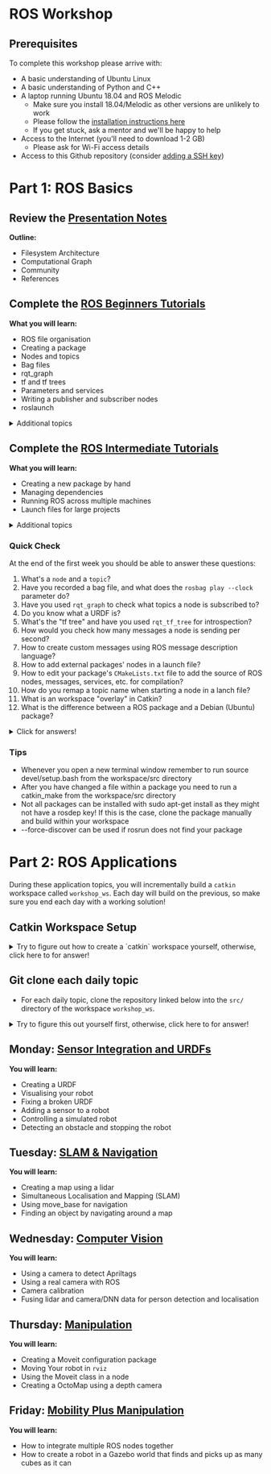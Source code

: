 # ROS Workshop

## Prerequisites

To complete this workshop please arrive with:
* A basic understanding of Ubuntu Linux
* A basic understanding of Python and C++
* A laptop running Ubuntu 18.04 and ROS Melodic
  * Make sure you install 18.04/Melodic as other versions are unlikely to work
  * Please follow the [installation instructions here](https://github.com/ros-workshop/course/blob/master/ros-installation.md)
  * If you get stuck, ask a mentor and we'll be happy to help
* Access to the Internet (you'll need to download 1-2 GB)
  * Please ask for Wi-Fi access details
* Access to this Github repository (consider [adding a SSH key](https://help.github.com/articles/connecting-to-github-with-ssh/))

# Part 1: ROS Basics

## Review the [Presentation Notes](https://github.com/ros-workshop/course/blob/master/ros-introduction.md)
**Outline:**
+ Filesystem Architecture
+ Computational Graph
+ Community
+ References

## Complete the [ROS Beginners Tutorials](http://wiki.ros.org/ROS/Tutorials)

**What you will learn:**
+ ROS file organisation
+ Creating a package
+ Nodes and topics
+ Bag files
+ rqt_graph
+ tf and tf trees
+ Parameters and services
+ Writing a publisher and subscriber nodes
+ roslaunch

<details><summary>Additional topics</summary>

+ rqt_publisher
+ rqt_robot_steering
+ Rviz
+ Publishing and subscribing in the same node

</details>

## Complete the [ROS Intermediate Tutorials](http://wiki.ros.org/ROS/Tutorials)
**What you will learn:**
+ Creating a new package by hand
+ Managing dependencies
+ Running ROS across multiple machines
+ Launch files for large projects

<details><summary>Additional topics</summary>

+ Create a URDF
+ Visualise a robot in `rviz`
+ Visualise a robot in Gazebo
</details>

### Quick Check
At the end of the first week you should be able to answer these questions:
1. What's a `node` and a `topic`? 
2. Have you recorded a bag file, and what does the `rosbag play --clock` parameter do?
3. Have you used `rqt_graph` to check what topics a node is subscribed to?
4. Do you know what a URDF is?
5. What's the "tf tree" and have you used `rqt_tf_tree` for introspection? 
6. How would you check how many messages a node is sending per second?
7. How to create custom messages using ROS message description language?
8. How to add external packages' nodes in a launch file?
9. How to edit your package's `CMakeLists.txt` file to add the source of ROS nodes, messages, services, etc. for compilation? 
10. How do you remap a topic name when starting a node in a lanch file?
11. What is an workspace "overlay" in Catkin?
12. What is the difference between a ROS package and a Debian (Ubuntu) package?

<details><summary>Click for answers!</summary>

1. A node is an executable that uses ROS to communicate with other nodes. Nodes can publish messages to a topic as well as subscribe to a topic to receive messages
2. If you are playing back a bag file with rosbag play, using the --clock option will run a Clock Server while the bag file is being played
3. Well, have you?
4. The Unified Robot Description Format (URDF) is an XML specification to describe a robot. URDF is an XML format that describes a robot, its parts, joints, dimensions and properties
5. tf is a package that lets the user keep track of multiple coordinate frames over time. tf maintains the relationship between coordinate frames in a tree structure buffered in time, and lets the user transform points, vectors, etc between any two coordinate frames at any desired point in time
6. rostopic hz [topic]
7. Simply place a .msg file inside the msg directory in a package. More information found here (http://wiki.ros.org/ROS/Tutorials/DefiningCustomMessages)
8. include file="$(find ros_package_name)/path_to_launch.launch"
9. Information can be found here (http://wiki.ros.org/catkin/CMakeLists.txt)
10. The remap tag allows you to pass in name remapping arguments to the ROS node that you are launching in a more structured manner than setting the args attribute of a node directly. The remap tag applies to all subsequent declarations in its scope (launch, node or group)
11. Overlaying refers to building and using a ROS package from source on top of an existing version of that same package. In this way your new or modified version of the package "overlays" the installed one
1. * *ROS Package:* A ROS package might contain ROS nodes, a ROS library, datasets, configuration files, third-party software, or anything else that logically constitutes a useful module. The goal of a ROS package is to provide functionality in an easy-to-consume manner that is reusable. In general, ROS packages follow a "Goldilocks" principle: enough functionality to be useful, but not too much that the package is heavyweight and difficult to use from other software. 
   * *Debian Package:* A Debian/Ubuntu package is a `.deb` file that allows for applications or libraries to be distributed via the `apt` package management system. Packaging allows automated installation, upgrading, configuring, and removing computer programs for Debian/Ubuntu in a consistent manner. One or more Debian packages can be built from a single source package. A single Debian package can contain multiple ROS packages. Debian Policy requires that each `.deb` file is built with a particular structure and format but there are many methods of arriving at these files.
</details>

### Tips 
* Whenever you open a new terminal window remember to run source devel/setup.bash from the workspace/src directory
* After you have changed a file within a package you need to run a catkin_make from the workspace/src directory
* Not all packages can be installed with sudo apt-get install as they might not have a rosdep key! If this is the case, clone the package manually and build within your workspace
* --force-discover can be used if rosrun does not find your package

# Part 2: ROS Applications

During these application topics, you will incrementally build a `catkin` workspace called ```workshop_ws```. Each day will build on the previous, so make sure you end each day with a working solution! 

## Catkin Workspace Setup

<details><summary>Try to figure out how to create a `catkin` workspace yourself, otherwise, click here to for answer!</summary>
  
```sh
mkdir -p ~/workshop_ws/src  # Creates a workspace directory names workshop_ws.
cd ~/workshop_ws/src
catkin_init_workspace  # Initialises the workspace
```

</details>

## Git clone each daily topic

* For each daily topic, clone the repository linked below into the
`src/` directory of the workspace `workshop_ws`. 

<details><summary>Try to figure this out yourself first, otherwise, click here to for answer!</summary>

E.g. for the [sensor-integration](https://github.com/ros-workshop/sensor-integration.git) repository, you'd type:

```sh
cd ~/workshop_ws/src
git clone https://github.com/ros-workshop/sensor-integration.git
```
Or if you are using SSH keys:
```
cd ~/workshop_ws/src
git clone git@github.com:ros-workshop/sensor-integration.git
```

</details>

## Monday: [Sensor Integration and URDFs](https://github.com/ros-workshop/sensor-integration)
**You will learn:**
+ Creating a URDF
+ Visualising your robot
+ Fixing a broken URDF
+ Adding a sensor to a robot
+ Controlling a simulated robot
+ Detecting an obstacle and stopping the robot

## Tuesday: [SLAM & Navigation](https://github.com/ros-workshop/slam-navigation)
**You will learn:**
+ Creating a map using a lidar
+ Simultaneous Localisation and Mapping (SLAM)
+ Using move_base for navigation
+ Finding an object by navigating around a map

## Wednesday: [Computer Vision](https://github.com/ros-workshop/perception)
**You will learn:**
+ Using a camera to detect Apriltags
+ Using a real camera with ROS
+ Camera calibration
+ Fusing lidar and camera/DNN data for person detection and localisation

## Thursday: [Manipulation](https://github.com/ros-workshop/manipulation)
**You will learn:**
+ Creating a Moveit configuration package
+ Moving Your robot in `rviz`
+ Using the Moveit class in a node
+ Creating a OctoMap using a depth camera

## Friday: [Mobility Plus Manipulation](https://github.com/ros-workshop/mobility-plus-manipulation)
**You will learn:**
+ How to integrate multiple ROS nodes together 
+ How to create a robot in a Gazebo world that finds and picks up as many cubes as it can
